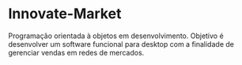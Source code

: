 # Innovate-Market
Programação orientada à objetos em desenvolvimento. Objetivo é desenvolver um software funcional para desktop com a finalidade de gerenciar vendas em redes de mercados.
